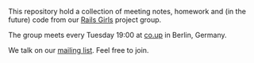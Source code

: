 This repository hold a collection of meeting notes, homework and (in the future) code from our [Rails Girls](http://railsgirlsberlin.de/) project group.

The group meets every Tuesday 19:00 at [co.up](http://co-up.de) in Berlin, Germany.

We talk on our [mailing list](http://groups.google.com/group/tuesday-project-group?hl=en). Feel free to join.
